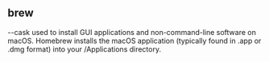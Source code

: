 ## brew

--cask
	used to install GUI applications and non-command-line software on macOS.
	Homebrew installs the macOS application (typically found in .app or .dmg format) into your /Applications directory.